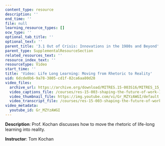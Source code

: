 ```yaml
---
content_type: resource
description: ''
end_time: ''
file: null
learning_resource_types: []
ocw_type: ''
optional_tab_title: ''
optional_text: ''
parent_title: '3.1 Out of Crisis: Innovations in the 1980s and Beyond'
parent_type: SupplementalResourceSection
related_resources_text: ''
resource_index_text: ''
resourcetype: Video
start_time: ''
title: 'Video: Life Long Learning: Moving from Rhetoric to Reality'
uid: 6dcde0b6-9a78-3805-cd1f-82ca6aa80d28
video_files:
  archive_url: https://archive.org/download/MITRES.15-003S16/MITRES_15_003S16_3-1-11_360p.mp4
  video_captions_file: /courses/res-15-003-shaping-the-future-of-work-15-662x-spring-2016/df1373ad334659aea6eec8cc0eb6e9cb_Gr_MZYzAWGI.vtt
  video_thumbnail_file: https://img.youtube.com/vi/Gr_MZYzAWGI/default.jpg
  video_transcript_file: /courses/res-15-003-shaping-the-future-of-work-15-662x-spring-2016/17a728426867fd920b12e961508480b8_Gr_MZYzAWGI.pdf
video_metadata:
  youtube_id: Gr_MZYzAWGI
---
```


**Description**: Prof. Kochan discusses how to move the rhetoric of life-long learning into reality.

**Instructor**: Tom Kochan




